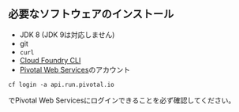 ## 必要なソフトウェアのインストール


* JDK 8 (JDK 9は対応しません)
* git
* `curl`
* [Cloud Foundry CLI](https://github.com/cloudfoundry/cli#downloads)
* [Pivotal Web Services](https://run.pivotal.io)のアカウント



```
cf login -a api.run.pivotal.io
```

でPivotal Web Servicesにログインできることを必ず確認してください。

